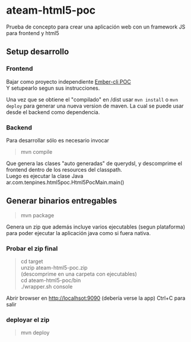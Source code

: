 # ateam-html5-poc

Prueba de concepto para crear una aplicación web con un framework JS para frontend y html5

## Setup desarrollo

### Frontend
Bajar como proyecto independiente [Ember-cli POC](https://github.com/kfgodel/ember-cli-poc)  
Y setupearlo segun sus instrucciones.  

Una vez que se obtiene el "compilado" en /dist usar `mvn install` o `mvn deploy` para generar una nueva version de maven.
La cual se puede usar desde el backend como dependencia.

### Backend
Para desarrollar sólo es necesario invocar
> mvn compile  

Que genera las clases "auto generadas" de querydsl, y descomprime el frontend dentro de los resources del classpath.  
Luego es  ejecutar la clase Java
ar.com.tenpines.html5poc.Html5PocMain.main()

## Generar binarios entregables
> mvn package  

Genera un zip que además incluye varios ejecutables (segun plataforma) para poder ejecutar la aplicación java como
si fuera nativa.

### Probar el zip final
> cd target  
> unzip ateam-html5-poc.zip  
 (descomprime en una carpeta con ejecutables)    
> cd ateam-html5-poc/bin  
> ./wrapper.sh console  

Abrir browser en [http://localhsot:9090](http://localhsot:9090) (debería verse la app)
Ctrl+C para salir


### deployar el zip
> mvn deploy  
